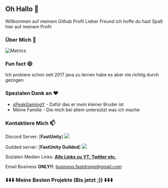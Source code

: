 <p align="center">
<img alt="" src=https://img.shields.io/github/stars/fastdropgaming?affiliations=OWNER%2CCOLLABORATOR&label=Sterne&color=yellow&style=plasticz />
<img alt="" src=https://komarev.com/ghpvc/?username=fastdropgaming&color=brightgreen&style=plastic&label=Profile+Aufrufe />
<img alt="" src=https://img.shields.io/github/repo-size/fastdropgaming/readme.md?style=plastic>
<img alt="" src=https://img.shields.io/github/last-commit/fastdropgaming/readme.md?style=plastic>
<img alt="" src=https://img.shields.io/badge/Made%20in-Deutschland-green?style=plastic&label=Gemacht+in>
</p>

<p align="center">
<img alt="" src=https://img.shields.io/github/followers/fastdropgaming?style=social&label=Github+Follower>
<img alt="" src=https://img.shields.io/twitter/follow/fastdropg?style=social&label=Twitter+Follower>
<img alt="" src=https://img.shields.io/youtube/channel/subscribers/UC6qBCiA7IMBboBUnbOtR0pQ?style=social&label=YouTube+Abonnenten>
</p>

<p align="center">
<img alt="" src=https://img.shields.io/twitch/status/fastdrop_gaming?style=social>

## Oh Hallo 👋
Willkommen auf meinem Github Profil Lieber Freund ich hoffe du hast Spaß hier auf meinem Profil

### Über Mich 📌
![Metrics](https://metrics.lecoq.io/fastdropgaming?template=classic&people=1&projects=1&languages=1&base=header%2C%20activity%2C%20community%2C%20repositories%2C%20metadata&base.indepth=false&base.hireable=false&base.skip=false&languages=false&languages.limit=8&languages.threshold=0%25&languages.other=false&languages.colors=github&languages.sections=most-used&languages.indepth=false&languages.analysis.timeout=15&languages.categories=markup%2C%20programming&languages.recent.categories=markup%2C%20programming&languages.recent.load=300&languages.recent.days=14&people=false&people.limit=24&people.identicons=false&people.identicons.hide=false&people.size=28&people.types=followers&people.shuffle=false&projects=false&projects.limit=4&projects.descriptions=false&config.timezone=Europe%2FBerlin)

### Fun fact 😄
Ich probiere schon seit 2017 java zu lernen habe es aber nie richtig durch gezogen

### Spezialen Dank an ❤️
- [xPeakGamingY](https://account.xbox.com/de-de/profile?gamertag=xPeakGamingY) - Dafür das er mein kleiner Bruder ist
- Meine Familie - Die mich bei allem untersützt  was ich mache

### Kontaktiere Mich 📫  
Discord Server: [**FastUnity**]
<img src="/img/soon.png">

Guilded server: [**FastUnity Guilded**]
<img src="/img/soon.png">


Sozialen Medien Links: [**Alle Links zu YT, Twitter etc.**](https://fastdropg.carrd.co/) 

Email Business **ONLY!!**: 
business.fastdropg@gmail.com  

### ⬇️⬇️⬇️ Meine Besten Projekte (Bis jetzt ;)) ⬇️⬇️⬇️
